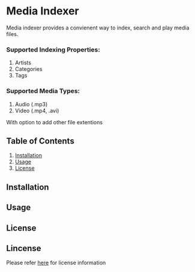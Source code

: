 # Media Indexer

Media indexer provides a convienent way to index, search and play media files.


### Supported Indexing Properties:
1. Artists
2. Categories
3. Tags


### Supported Media Types:
1. Audio (.mp3)
2. Video (.mp4, .avi)

With option to add other file extentions 

## Table of Contents  
1. [Installation](#installation)
2. [Usage](#usage)
3. [License](#license)


## Installation

## Usage

## License

## Lincense
Please refer [here](LICENSE) for license information

